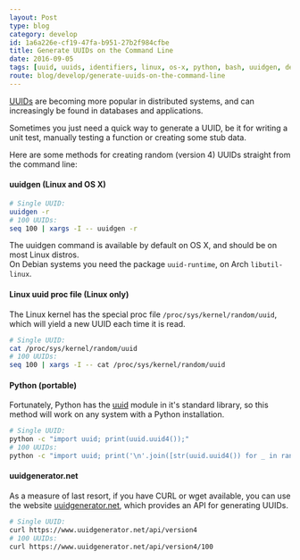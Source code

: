 ```yaml
---
layout: Post
type: blog
category: develop
id: 1a6a226e-cf19-47fa-b951-27b2f984cfbe
title: Generate UUIDs on the Command Line
date: 2016-09-05
tags: [uuid, uuids, identifiers, linux, os-x, python, bash, uuidgen, develop, random-tip]
route: blog/develop/generate-uuids-on-the-command-line
---
```


[UUIDs](https://tools.ietf.org/html/rfc4122) are becoming more popular in
distributed systems, and can increasingly be found in databases and applications.

Sometimes you just need a quick way to generate a UUID, be it for writing
a unit test, manually testing a function or creating some stub data.

Here are some methods for creating random (version 4) UUIDs straight from the command line:

#### uuidgen (Linux and OS X)

```bash
# Single UUID:
uuidgen -r
# 100 UUIDs:
seq 100 | xargs -I -- uuidgen -r 
```

The uuidgen command is available by default on OS X, and should be on most
Linux distros.  
On Debian systems you need the package `uuid-runtime`, on Arch `libutil-linux`.


#### Linux uuid proc file  (Linux only)

The Linux kernel has the special proc file `/proc/sys/kernel/random/uuid`, 
which will yield a new UUID each time it is read.

```bash
# Single UUID:
cat /proc/sys/kernel/random/uuid
# 100 UUIDs:
seq 100 | xargs -I -- cat /proc/sys/kernel/random/uuid
```

#### Python (portable)

Fortunately, Python has the [uuid](https://docs.python.org/2/library/uuid.html)
module in it's standard library, so this method will work on any system with 
a Python installation.

```bash
# Single UUID:
python -c "import uuid; print(uuid.uuid4());"
# 100 UUIDs:
python -c "import uuid; print('\n'.join([str(uuid.uuid4()) for _ in range(0,100)]));"
```

#### uuidgenerator.net

As a measure of last resort, if you have CURL or wget available, 
you can use the website 
[uuidgenerator.net](https://www.uuidgenerator.net), which provides an API for 
generating UUIDs.

```bash
# Single UUID:
curl https://www.uuidgenerator.net/api/version4
# 100 UUIDs:
curl https://www.uuidgenerator.net/api/version4/100

```